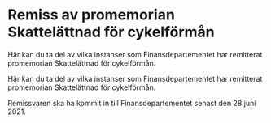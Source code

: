 # Remiss av promemorian Skattelättnad för cykelförmån

Här kan du ta del av vilka instanser som Finansdepartementet har remitterat promemorian Skattelättnad för cykelförmån.

Här kan du ta del av vilka instanser som Finansdepartementet har remitterat promemorian Skattelättnad för cykelförmån.

Remissvaren ska ha kommit in till Finansdepartementet senast den 28 juni 2021.
